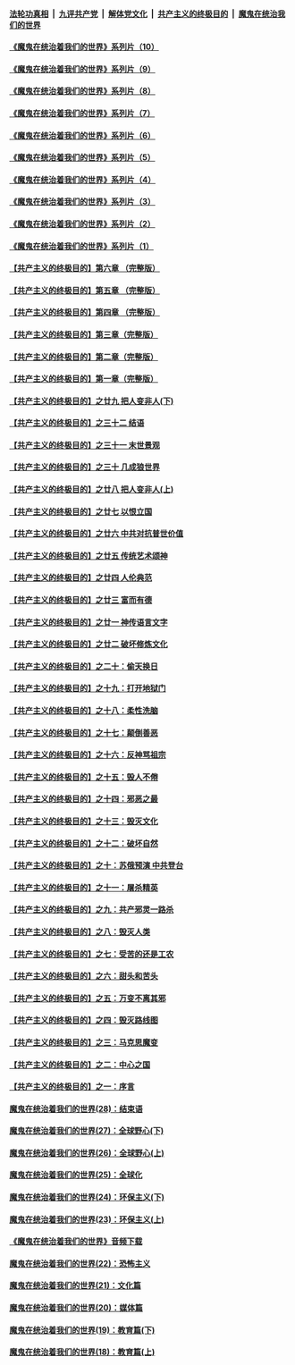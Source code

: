 

####  [法轮功真相](../../../../basic/blob/master/README.md?t=08102002) &nbsp;|&nbsp; [九评共产党](../../../../9ping.md/blob/master/README.md?t=08102002) &nbsp;|&nbsp; [解体党文化](../../../../jtdwh.md/blob/master/README.md?t=08102002)  &nbsp;|&nbsp; [共产主义的终极目的](../../../../gczydzjmd.md/blob/master/README.md?t=08102002) &nbsp;|&nbsp; [魔鬼在统治我们的世界](../../../../mgztzwmdsj.md/blob/master/README.md?t=08102002) 

#### [《魔鬼在统治着我们的世界》系列片（10）](../pages/nsc422/n12292670.md?t=08102002) 

#### [《魔鬼在统治着我们的世界》系列片（9）](../pages/nsc422/n12290859.md?t=08102002) 

#### [《魔鬼在统治着我们的世界》系列片（8）](../pages/nsc422/n12287445.md?t=08102002) 

#### [《魔鬼在统治着我们的世界》系列片（7）](../pages/nsc422/n12283425.md?t=08102002) 

#### [《魔鬼在统治着我们的世界》系列片（6）](../pages/nsc422/n12282314.md?t=08102002) 

#### [《魔鬼在统治着我们的世界》系列片（5）](../pages/nsc422/n12281419.md?t=08102002) 

#### [《魔鬼在统治着我们的世界》系列片（4）](../pages/nsc422/n12274024.md?t=08102002) 

#### [《魔鬼在统治着我们的世界》系列片（3）](../pages/nsc422/n12271322.md?t=08102002) 

#### [《魔鬼在统治着我们的世界》系列片（2）](../pages/nsc422/n12269049.md?t=08102002) 

#### [《魔鬼在统治着我们的世界》系列片（1）](../pages/nsc422/n12267575.md?t=08102002) 

#### [【共产主义的终极目的】第六章 （完整版）](../pages/nsc422/n11428913.md?t=08102002) 

#### [【共产主义的终极目的】第五章 （完整版）](../pages/nsc422/n11428912.md?t=08102002) 

#### [【共产主义的终极目的】第四章 （完整版）](../pages/nsc422/n11428907.md?t=08102002) 

#### [【共产主义的终极目的】第三章（完整版）](../pages/nsc422/n11428848.md?t=08102002) 

#### [【共产主义的终极目的】第二章（完整版）](../pages/nsc422/n11428831.md?t=08102002) 

#### [【共产主义的终极目的】第一章（完整版）](../pages/nsc422/n11417651.md?t=08102002) 

#### [【共产主义的终极目的】之廿九 把人变非人(下)](../pages/nsc422/n11344140.md?t=08102002) 

#### [【共产主义的终极目的】之三十二 结语](../pages/nsc422/n11360535.md?t=08102002) 

#### [【共产主义的终极目的】之三十一 末世景观](../pages/nsc422/n11351129.md?t=08102002) 

#### [【共产主义的终极目的】之三十 几成狼世界](../pages/nsc422/n11348280.md?t=08102002) 

#### [【共产主义的终极目的】之廿八 把人变非人(上)](../pages/nsc422/n11340492.md?t=08102002) 

#### [【共产主义的终极目的】之廿七 以恨立国](../pages/nsc422/n11336944.md?t=08102002) 

#### [【共产主义的终极目的】之廿六 中共对抗普世价值](../pages/nsc422/n11324785.md?t=08102002) 

#### [【共产主义的终极目的】之廿五 传统艺术颂神](../pages/nsc422/n11296396.md?t=08102002) 

#### [【共产主义的终极目的】之廿四 人伦典范](../pages/nsc422/n11296397.md?t=08102002) 

#### [【共产主义的终极目的】之廿三 富而有德](../pages/nsc422/n11283598.md?t=08102002) 

#### [【共产主义的终极目的】之廿一 神传语言文字](../pages/nsc422/n11263265.md?t=08102002) 

#### [【共产主义的终极目的】之廿二 破坏修炼文化](../pages/nsc422/n11245728.md?t=08102002) 

#### [【共产主义的终极目的】之二十：偷天换日](../pages/nsc422/n11238846.md?t=08102002) 

#### [【共产主义的终极目的】之十九：打开地狱门](../pages/nsc422/n11206376.md?t=08102002) 

#### [【共产主义的终极目的】之十八：柔性洗脑](../pages/nsc422/n11199994.md?t=08102002) 

#### [【共产主义的终极目的】之十七：颠倒善恶](../pages/nsc422/n11179782.md?t=08102002) 

#### [【共产主义的终极目的】之十六：反神骂祖宗](../pages/nsc422/n11166798.md?t=08102002) 

#### [【共产主义的终极目的】之十五：毁人不倦](../pages/nsc422/n11166792.md?t=08102002) 

#### [【共产主义的终极目的】之十四：邪恶之最](../pages/nsc422/n11150249.md?t=08102002) 

#### [【共产主义的终极目的】之十三：毁灭文化](../pages/nsc422/n11135227.md?t=08102002) 

#### [【共产主义的终极目的】之十二：破坏自然](../pages/nsc422/n11135214.md?t=08102002) 

#### [【共产主义的终极目的】之十：苏俄预演 中共登台](../pages/nsc422/n11118424.md?t=08102002) 

#### [【共产主义的终极目的】之十一：屠杀精英](../pages/nsc422/n11118442.md?t=08102002) 

#### [【共产主义的终极目的】之九：共产邪灵一路杀](../pages/nsc422/n11114139.md?t=08102002) 

#### [【共产主义的终极目的】之八：毁灭人类](../pages/nsc422/n11108503.md?t=08102002) 

#### [【共产主义的终极目的】之七：受苦的还是工农](../pages/nsc422/n11101809.md?t=08102002) 

#### [【共产主义的终极目的】之六：甜头和苦头](../pages/nsc422/n11096971.md?t=08102002) 

#### [【共产主义的终极目的】之五：万变不离其邪](../pages/nsc422/n11091285.md?t=08102002) 

#### [【共产主义的终极目的】之四：毁灭路线图](../pages/nsc422/n11086284.md?t=08102002) 

#### [【共产主义的终极目的】之三：马克思魔变](../pages/nsc422/n11061941.md?t=08102002) 

#### [【共产主义的终极目的】之二：中心之国](../pages/nsc422/n11047728.md?t=08102002) 

#### [【共产主义的终极目的】之一：序言](../pages/nsc422/n11086077.md?t=08102002) 

#### [魔鬼在统治着我们的世界(28)：结束语](../pages/nsc422/n10936246.md?t=08102002) 

#### [魔鬼在统治着我们的世界(27)：全球野心(下)](../pages/nsc422/n10928319.md?t=08102002) 

#### [魔鬼在统治着我们的世界(26)：全球野心(上)](../pages/nsc422/n10900318.md?t=08102002) 

#### [魔鬼在统治着我们的世界(25)：全球化](../pages/nsc422/n10788205.md?t=08102002) 

#### [魔鬼在统治着我们的世界(24)：环保主义(下)](../pages/nsc422/n10695307.md?t=08102002) 

#### [魔鬼在统治着我们的世界(23)：环保主义(上)](../pages/nsc422/n10688613.md?t=08102002) 

#### [《魔鬼在统治着我们的世界》音频下载](../pages/nsc422/n10635553.md?t=08102002) 

#### [魔鬼在统治着我们的世界(22)：恐怖主义](../pages/nsc422/n10614727.md?t=08102002) 

#### [魔鬼在统治着我们的世界(21)：文化篇](../pages/nsc422/n10597706.md?t=08102002) 

#### [魔鬼在统治着我们的世界(20)：媒体篇](../pages/nsc422/n10586579.md?t=08102002) 

#### [魔鬼在统治着我们的世界(19)：教育篇(下)](../pages/nsc422/n10564808.md?t=08102002) 

#### [魔鬼在统治着我们的世界(18)：教育篇(上)](../pages/nsc422/n10526970.md?t=08102002) 

